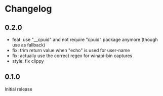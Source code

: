 # Changelog

## 0.2.0

- feat: use "__cpuid" and not require "cpuid" package anymore (though use as fallback)
- fix: trim return value when "echo" is used for user-name
- fix: actually use the correct regex for winapi-bin captures
- style: fix clippy

## 0.1.0

Initial release
